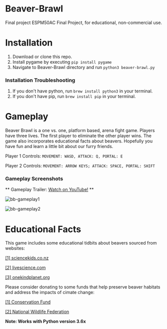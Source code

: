 # Beaver-Brawl

Final project ESPM50AC Final Project, for educational, non-commercial use.

# Installation

1. Download or clone this repo.
2. Install pygame by executing `pip install pygame`
3. Navigate to Beaver-Brawl directory and run `python3 beaver-brawl.py`

### Installation Troubleshooting

1. If you don't have python, run `brew install python3` in your terminal.
2. If you don't have pip, run `brew install pip` in your terminal.

# Gameplay

Beaver Brawl is a one vs. one, platform based, arena fight game. Players have three lives. The first player to eliminate the other player wins. The game also incorporates educational facts about beavers. Hopefully you have fun and learn a little bit about our furry friends.

Player 1 Controls: `MOVEMENT: WASD, ATTACK: Q, PORTAL: E`

Player 2 Controls: `MOVEMENT: ARROW KEYS; ATTACK: SPACE, PORTAL: SHIFT`


### Gameplay Screenshots

** Gameplay Trailer: [Watch on YouTube!](https://www.youtube.com/watch?v=p5R-nFy6K54&feature=youtu.be) **

![bb-gameplay1](https://i.imgur.com/NfXhFp2.jpg)

![bb-gameplay2](https://i.imgur.com/1dNr0GD.png)



# Educational Facts

This game includes some educational tidbits about beavers sourced from websites:

[[1] sciencekids.co.nz](http://www.sciencekids.co.nz/sciencefacts/animals/beaver.html)

[[2] livescience.com](https://www.livescience.com/52460-beavers.html)

[[3] onekindplanet.org](https://onekindplanet.org/animal/beaver/)

Please consider donating to some funds that help preserve beaver habitats and address the impacts of cimate change:


[[1] Conservation Fund](https://www.conservationfund.org/our-work/water-conservation/wetland-conservation)

[[2] National Wildlife Federation](https://www.nwf.org/)

**Note: Works with Python version 3.6x**